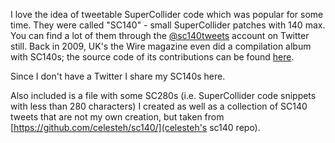 I love the idea of tweetable SuperCollider code which was popular for some time. 
They were called "SC140" - small SuperCollider patches with 140 max. 
You can find a lot of them through the [@sc140tweets](https://twitter.com/sc140tweets) account on Twitter still. Back in 2009, UK's the Wire magazine even did a compilation album with SC140s; the source code of its contributions can be found [here]().

Since I don't have a Twitter I share my SC140s here.

Also included is a file with some SC280s (i.e. SuperCollider code snippets with less than 280 characters) I created as well as a collection of SC140 tweets that are not my own creation, but taken from [https://github.com/celesteh/sc140/](celesteh's sc140 repo).